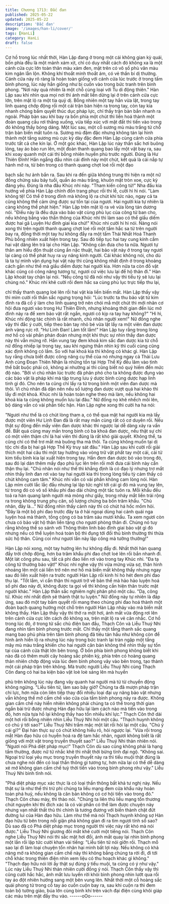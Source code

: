 ```yaml
---
title: Chương 1713: Đắc đan
published: 2025-05-22
updated: 2025-05-22
description: 'Đắc đan'
image: '/images/han-li/cover/'
tags: [HanLi]
category: HanLi
draft: false
---
```


Cơ hồ trong lúc nhất thời, Hàn Lập đang ở trong một cái không
gian kỳ quái, bốn phía đều là một mảnh xám xịt, chỉ có duy nhất
cách đó không xa là một cánh cửa cực lớn toàn thân màu xám
đen, mặt trên có vô số phù văn màu kim ngân lẫn lộn. Không khí
thoắt minh thoắt ám, có vẻ thần bí dị thường.
Cánh cửa này rõ ràng là hoàn toàn giống với cánh cửa lúc trước
ở trong tấm bình phong, lúc này hắn giống như bị cuốn vào trong
bức tranh trên bình phong.
"Nơi này quả nhiên là một chỗ cùng loại với Tu di động thiên."
Hàn Lập sau khi nhìn qua mọi nơi thì ánh mắt liền dừng lại ở trên
cánh cửa cực lớn, trên mặt lộ ra một tia quỷ dị. Bỗng nhiên một
tay hắn vừa lật, trong tay linh quang chớp động rồi một cái trận
bàn hiện ra trong tay, còn tay kia nhanh chóng bấm quyết thúc
dục pháp lực, chỉ thấy trận bàn bắn nhanh ra ngoài.
Pháp bàn sau khi bay ra bốn phía một chút thì liền hoá thành một
đoàn quang cầu rơi thẳng xuống, vừa tiếp xúc với mặt đất thì tiến
vào trong đó không thấy bóng dáng. Một lúc sau, một cỗ sương
mù màu trắng từ chỗ trận bàn biến mất tuôn ra. Sương mù đậm
đặc nhưng không tán lại hình thành một tầng sương mù cực kỳ
dày đặc đem Hàn Lập cùng cánh cửa phía trước tất cả che kín
lại.
Ở một góc khác, Hàn Lập lúc này thần sắc hơi buông lỏng, tay áo
bào run lên, một đoàn thanh quang bao lấy một vật bay ra, sau
khi xoay quanh một cái thì bỗng nhiên huyền phù trước người.
Đúng là Hư Thiên Đỉnh!
Hắn ngẩng đầu nhìn cái đỉnh này một chút, kết quả là cái nắp tự
hành mở ra, từ bên trong có thanh quang chợt loé rồi một đạo

bạch sắc hư ảnh bắn ra. Sau khi ra đến giữa không trung thì hiện
ra một nữ đồng chừng sáu bảy tuổi, quần áo màu trắng, khuôn
mặt tròn xoe, cực kỳ đáng yêu. Đúng là nha đầu Khúc nhi này.
"Tham kiến công tử!"
Nha đầu kia hướng về phía Hàn Lập chỉnh đốn trang phục rồi thi
lễ, cười hì hì nói.
"Làm không tệ! Có thể ở trong đỉnh mà không lộ ra chút khí tức
nào, ngay cả ta cũng không thể cảm ứng được sự tồn tại của
ngươi. Hai người kia tự nhiên là càng không thể phát hiện."
Hàn Lập trên mặt lộ ra vẻ vừa lòng tán dương nói.
"Điều này là đều dựa vào bảo vật cùng phù lục của công tử ban
cho, nếu không bằng vào thần thông của Khúc nhi thì làm sao có
thể giấu diếm được hai gã Luyện Hư đỉnh giai kia chứ!"
Khúc nhi cười hi hi nói.
Nàng nói xong thì trên người thanh quang chợt loé rồi một tấm
hắc sa từ trên người bay ra, đồng thời một tay hư không đẩy ra
một tấm Thái Nhất Hoá Thanh Phù bỗng nhiên xuất hiện trong
tay. Sau đó tiếp tục hai tay cung kính cầm hai vật dâng lên trả lại
cho Hàn Lập.
"Không cần đưa cho ta nữa. Ngươi tự thân am hiểu độn thuật
cùng ẩn nặc thuật, hai bảo vật này ở trong tay ngươi lại càng có
thể phát huy ra uy năng kinh người. Cái khác không nói, cho dù là
ta tự mình vận dụng hai vật này thì cũng không nhất định ở trong
khoảng cách gần như thế mà giấu diếm được hai người kia. Hơn
nữa ta còn đồ vật khác cũng có công năng tương tự, ngươi cứ
việc lưu lại để hộ thân đi."
Hàn Lập khoát tay chặn lại nói.
"Nếu công tử đã nói như vậy thì tiểu tỳ sẽ lưu lại chúng nó."
Khúc nhí khẽ cười rồi đem hắc sa cùng phù lục trực tiếp thu lại,

chỉ thấy thanh quang loé lên rồi hai vật kia liền biến mất.
Hàn Lập thấy vậy thì mỉm cười rồi thần sắc ngưng trọng hỏi:
"Lúc trước ta thu bảo vật từ kim đỉnh ra đã cố ý làm cho linh
quang trở nên chói mắ một chút thì mới nhân cơ hội đưa ngươi
vào trong Hư Thiên Đỉnh, nhưng khoảng thời gian đến lúc mở đỉnh
này ra để xem bảo vật rất ngắn, ngươi có kịp ra tay hay không?"
"Hì hì, Khúc nhi động tác chính là rất nhanh, chủ nhân người
xem!"
Nữ đồng nghe vậy thì đắc ý cười, tiếp theo bàn tay nhỏ bé vừa lật
lấy ra một viên đan dược ánh vàng rực rỡ.
"Hư Linh Đan! Làm tốt lắm!"
Hàn Lập tuy rằng trong lòng mơ hồ có vài phần phán đoán nhưng
một khi thực sự nhìn thấy đan dược này thì vẫn mừng rỡ. Hắn
vung tay đem khoả kim sắc đan dược kia từ chỗ nữ đồng nhiếp
lại trong tay, sau khi ngưng thần nhìn kỹ thì cuối cùng cũng xác
định không có lầm. So với hai khoả kia thì không có khác gì.
Hàn Lập tuy rằng chưa biết được công năng cụ thể của nó nhưng
ngay cả Thải Lưu Anh cùng Đoạn Thiên Nhận là những tồn tại
Hợp Thể Kỳ đều lâm vào tình thế bắt buộc phải có, không ai
nhường ai thì cũng biết nó quý hiếm đến mức độ nào.
"Bởi vì chủ nhân lúc trước đã phân phó cho ta không được đụng
vào các bảo vật là pháp khí mà tập trung lưu ý dược bình cùng
dược hạp linh tinh gì đó. Cho nên ta cũng chỉ lấy ra từ trong bình
một viên đan dược mà thôi. Vì chủ nhân đã dặn nên nếu số lượng
đan dược vượt quá hai khảo thì lấy đi một khoả. Khúc nhi là hoàn
toàn nghe theo mà làm, nếu không hai khoả kia ta cũng không
muốn lưu lại đâu."
Nữ đồng nọ khẽ nhếch môi lên, bộ dáng vẫn có vài phần tiếc hận.
Hàn Lập nghe xong thì cười ha ha nói:

"Ngươi như thế là có chút lòng tham a, có thể qua mặt hai người
kia mà lấy được một viên Hư Linh Đan đã là rất may mắn cùng rất
có cơ duyên rồi. Nếu thật sự động đến mấy viên đan dược khác
thì ngược lại dễ dàng xảy ra vấn đề. Bất quá cũng may mắn trong
bình có ba khoả đan dược, nếu thật sự chỉ có một viên thậm chí là
hai viên thì đúng là rất khó giải quyết. Không thể, ta cũng chỉ có
thể trơ mắt mà buông tha mà thôi. Ta cũng không muốn tại dị tộc
chi địa bị hai gã Hợp Thể Kỳ truy sát đâu."
Hàn Lập sau khi cười rồi giải thích một hai câu thì một tay hướng
vào vòng trữ vật phất tay một cái, cái tử kim tiểu bình kia lại xuất
hiện trong tay.
Hắn đem đan dược bỏ vào trong đó, sau đó lại dán thêm mấy đạo
phù lục lên trên rồi mới đưa cái bình này cẩn thận thu lại.
"Chủ nhân nói như thế thì khẳng định là có đạo lý nhưng trơ mắt
nhìn thấy linh đan rơi vào tay hai người kia thì trong lòng tiểu tỳ
cảm thấy có chút không cam tâm."
Khúc nhi vẫn có vài phần không cam lòng nói.
Hàn Lập mỉm cười lắc lắc đầu nhưng lại lập tức nghĩ tới cái gì đó
mà vung tay lên, từ trong đó có vô số khẩu phi đao dài chừng một
tấc tuôn ra. Mỗi khẩu đều toả ra hàn quang lạnh người mà mỏng
như giấy, trong nháy mắt liền trải rộng ra trong không trung phụ
cân, số lượng chừng ba bốn trăm khẩu.
"Chủ nhân, đây là..."
Nữ đồng nhìn thấy cảnh này thì có chút há hốc mồm hỏi.
"Đây là một bộ phi đao trước đây ta ở hải ngoại dùng hai cánh
quái nga luyện hoá mà thành, tổng cộng có ba trăm sáu mươi
khẩu. Ta xem ngươi còn chưa có bảo vật hộ thân liền tặng cho
ngươi phòng thân đi. Chúng nó tuy rằng không thể so sánh với
Thông thiên linh bảo đỉnh giai bảo vật gì đó nhưng nếu có thể
luyện hoá toàn bộ thì đụng tới đối thủ bình thường thì thừa sức hộ
thân. Cũng coi như ngươi lần này lập công mà tưởng thưởng!"

Hàn Lập nói xong, một tay hướng lên hư không đẩy đi.
Nhất thời hàn quang đầy trời chớp động, hơn ba trăm khẩu phi
đao chợt loé lên rồi bắn nhanh đi. Một lát công phu sau, tất cả phi
đao liền rơi vào trong tay Khúc nhi.
"Đa tạ công tử thưởng bảo vật!"
Khúc nhi nghe vậy thì vừa mừng vừa sợ, thân hình nhoáng lên
một cái liền trở nên mơ hồ mà biến mất không thấy nhưng ngay
sau đó liền xuất hiện ra trước người Hàn Lập rồi kinh hỉ hò hét
đem phi đao thu lại.
"Tốt lắm, vì cẩn thận thì ngươi trở về bản thể mà hảo hảo luyện
hoá số phi đao này đi, không được ta gọi về thì không cần hiện
thân trước mặt người khác."
Hàn Lập thần sắc nghiêm nghị phân phó một câu.
"Dạ, công tử. Khúc nhi nhất định sẽ thành thật tu luyện."
Nữ đồng này tự nhiên là đáp ứng, sau đó một tay bấm quyết rồi
mang theo chúng phi đao hoá thành một đoàn bạch quang hướng
một chỗ trên người Hàn Lập nhảy vào mà biến mất không thấy.
Hàn Lập thấy vậy thì thở ra một hơi, ánh mắt vừa động rơi lên
trên cánh cửa cực lớn cách đó không xa, trên mặt lộ ra vẻ cân
nhắc. Cơ hồ trong lúc đó, ở trong tử sắc chủ điện ban đầu, Thạch
Côn và Liễu Thuý Nhi đang nhìn tấm bình phong trước mắt. Chỉ
thấy một tầng thanh sắc quang mang bao phủ phía trên tấm bình
phong đã tiêu tán hầu như không còn để hình ảnh hiển lộ ra
nhưng lúc này trong bức tranh lại tràn ngập một tầng mây mù
màu trắng khiến cho hai người căn bản không thể nhìn thấy sự
tồn tại của cánh cửa thật lớn bên trong.
Ở bốn phía bình phong không biết khi nào đã có thêm mười cây
hoàng sắc phiên kỳ, phía trên có hoàng quang thản nhiên chớp
động vừa lúc đem bình phong vây vào bên trong, tạo thành một
cái pháp trận trên không. Mà trước người Liễu Thuý Nhi cùng
Thạch Côn đang có hai ba kiện bảo vật loè loè sáng lên mà huyền

phù trên không lúc này đang vây quanh hai người mà từ từ
chuyển động không ngừng.
"Liễu tiên tử, làm sao bây giờ? Chúng ta đã mượn pháp trận chi
lực, hơn nữa còn liên tiếp thay đổi nhiều loại đại uy năng bảo vật
nhưng vẫn không thể mở cấm chế vào cửa của tấm bình phong
này ra được. Không gian cấm chế này hiển nhiên không phải
chúng ta có thể trong thời gian ngắn bài trừ được nhưng Hàn đạo
hữu lại làm cách nào mà tiến vào trong đó, hơn nữa tựa hồ lại
không thấy hao tổn nhiều khí lực."
Thạch Côn thở dài một hơi rồi bỗng nhiên nhìn Liễu Thuý Nhi hỏi
một câu.
"Thạch huynh không có chú ý tới sao?"
Liễu Thuý Nhi trầm mặc một lát rồi hỏi lại một câu.
"Chú ý cái gì?"
Đại hán thực sự có chút không hiểu rõ, hỏi ngược lại.
"Vừa rồi trong mắt Hàn đạo hữu có huyễn hoá ra đệ tam hắc
nhãn, ngươi không biết là rất giống với một vật trong truyền thuyết
sao?"
Liễu Thuý Nhi thản nhiên nói.
"Ngươi nói Phá diệt pháp mục!"
Thạch Côn dù sao cũng không phải là hạng tầm thường, được nữ
tử nhắc khẽ thì nhất thời bừng tỉnh đại ngộ.
"Không sai. Ngoại trừ loại yêu mục trong truyền thuyết này ra thì
tiểu muội thật đúng là chưa nghe nói đến có loại thần thông gì
tương tự, hơn nữa lại có thể dễ dàng xé mở không gian cấm chế
tuỳ thời tiến vào trong bình phong như vậy."
Liễu Thuý Nhi bình tĩnh nói.

"Phá diệt pháp mục xác thực là có loại thần thông bất khả tư nghị
này. Nếu thật sự là như thế thì trừ phi chúng ta liều mạng đem
cửa khẩu này hoàn toàn phá huỷ, nếu không là căn bản không có
cơ hội tiến vào trong đó."
Thạch Côn chau mày, thì thào nói.
"Chúng ta liên thủ liều mạng tổn thương chút nguyên khí thì đích
xác là có vài phần có thể làm được chuyện này nhưng vạn nhất
thất thủ thì chính là tương đương với biến thành chặt đứt đường
lui của Hàn đạo hữu. Làm như thế mà nói Thạch huynh không sợ
Hàn đạo hữu từ bên trong nổi giận phá không gian đi ra tìm ngươi
tính sổ sao? Dù sao đã có Phá diệt pháp mục trong người thì việc
này rất khó mà nói được."
Liễu Thuý Nhi giương đôi mắt khẽ cười một tiếng nói.
Thạch Côn nghe Liễu Thuý Nhi nói thì sắc mặt hơi đổi, ánh mắt
quay lại nhìn bình phong một lần rồi lập tức cười khan vài tiếng:
"Liễu tiên tử nói giỡn rồi. Thạch mỗ sao lại đi làm loại chuyện tổn
nhân hại mình bất lợi này. Nếu không có khả năng mở ra không
gian cấm chế này thì không bằng chúng ta rời đi, đi tới chỗ khác
trong thiên điện nhìn xem liệu có thu hoạch khác gì không."
"Thạch đạo hữu nói lời ấy thật sự đúng ý tiểu muội, ta cũng có ý
như vậy."
Lúc này Liễu Thuý Nhi thản nhiên cười đồng ý nói. Thạch Côn
thấy vậy thì cũng cười hắc hắc, ánh mắt lưu luyến rời khỏi bình
phong nhìn lướt qua rồi tay áo đột nhiên hướng sang một bên
vung lên.
Nhất thời một cỗ hoàng sắc quái phong từ trong cổ tay áo cuồn
cuộn bay ra, sau khi cuộn ra thì đem toàn bộ tường giáo, búa lớn
cùng binh khí trên vách đại điện cùng khôi giáp các màu trên mặt
đấy thu vào.
------oOo------
